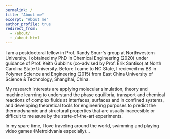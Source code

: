 ```yaml
---
permalink: /
title: "About me"
excerpt: "About me"
author_profile: true
redirect_from: 
  - /about/
  - /about.html
---
```


I am a postdoctoral fellow in Prof. Randy Snurr's group at Northwestern University. I obtained my PhD in Chemical Engineering (2020) under guidance of Prof. Keith Gubbins (co-advised by Prof. Erik Santiso) at North Carolina State University. Before I came to NC State, I recieved my BS in Polymer Science and Engineering (2015) from East China University of Science & Technology, Shanghai, China.

My research interests are applying molecular simulation, theory and machine learning to understand the phase equilibria, transport and chemical reactions of complex fluids at interfaces, surfaces and in confined systems, and developing theoretical tools for engineering purposes to predict the thermodynamic and structural properties that are usually inaccesible or difficult to measure by the state-of-the-art experiments.  

In my spare time, I love traveling around the world, swimming and playing video games (Metroidvania especially)...
